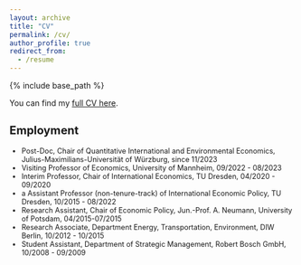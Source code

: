 ```yaml
---
layout: archive
title: "CV"
permalink: /cv/
author_profile: true
redirect_from:
  - /resume
---
```


{% include base_path %}

You can find my [full CV here](https://phmrichter.github.io/files/CV_PhilippMRichter_May2024.pdf).



<h2 style="font-size: 20px;">Employment</h2>


<ul  style="font-size: 0.9em;">
  <li>
   Post-Doc, Chair of Quantitative International and Environmental Economics, Julius-Maximilians-Universität of Würzburg, since 11/2023
  </li>
  <li>
   Visiting Professor of Economics, University of Mannheim, 09/2022 - 08/2023
  </li>
  <li>
   Interim Professor, Chair of International Economics, TU Dresden, 04/2020 - 09/2020
  </li>
  <li>a
   Assistant Professor (non-tenure-track) of International Economic Policy, TU Dresden, 10/2015 - 08/2022
  </li>  
  <li>
   Research Assistant, Chair of Economic Policy, Jun.-Prof. A. Neumann, University of Potsdam, 04/2015-07/2015
  </li>
  <li>
   Research Associate, Department Energy, Transportation, Environment, DIW Berlin, 10/2012 - 10/2015
  </li>
    <li>
  Student Assistant, Department of Strategic Management, Robert Bosch GmbH, 10/2008 - 09/2009
  </li>
</ul>
  
